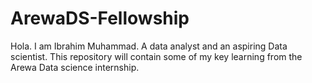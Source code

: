 # ArewaDS-Fellowship
Hola. I am Ibrahim Muhammad. A data analyst and an aspiring Data scientist.
This repository will contain some of my key learning from the Arewa Data science internship.
